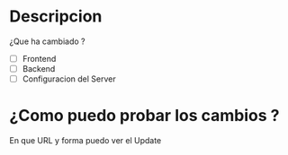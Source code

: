 # Descripcion
¿Que ha cambiado ?

- [ ] Frontend
- [ ] Backend
- [ ] Configuracion del Server

# ¿Como puedo probar los cambios ?
En que URL y forma puedo ver el Update
